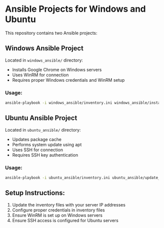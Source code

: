 # Ansible Projects for Windows and Ubuntu

This repository contains two Ansible projects:

## Windows Ansible Project
Located in `windows_ansible/` directory:
- Installs Google Chrome on Windows servers
- Uses WinRM for connection
- Requires proper Windows credentials and WinRM setup

### Usage:
```bash
ansible-playbook -i windows_ansible/inventory.ini windows_ansible/install_chrome.yml
```

## Ubuntu Ansible Project
Located in `ubuntu_ansible/` directory:
- Updates package cache
- Performs system update using apt
- Uses SSH for connection
- Requires SSH key authentication

### Usage:
```bash
ansible-playbook -i ubuntu_ansible/inventory.ini ubuntu_ansible/update_packages.yml
```

## Setup Instructions:
1. Update the inventory files with your server IP addresses
2. Configure proper credentials in inventory files
3. Ensure WinRM is set up on Windows servers
4. Ensure SSH access is configured for Ubuntu servers